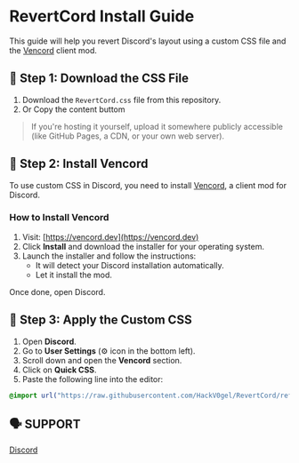 # RevertCord Install Guide

This guide will help you revert Discord's layout using a custom CSS file and the [Vencord](https://vencord.dev) client mod.

## 📁 Step 1: Download the CSS File

1. Download the `RevertCord.css` file from this repository.
2. Or Copy the content buttom

> If you're hosting it yourself, upload it somewhere publicly accessible (like GitHub Pages, a CDN, or your own web server).

## 🔧 Step 2: Install Vencord

To use custom CSS in Discord, you need to install [Vencord](https://vencord.dev), a client mod for Discord.

### How to Install Vencord

1. Visit: [https://vencord.dev](https://vencord.dev)
2. Click **Install** and download the installer for your operating system.
3. Launch the installer and follow the instructions:
   - It will detect your Discord installation automatically.
   - Let it install the mod.

Once done, open Discord.

## 🎨 Step 3: Apply the Custom CSS

1. Open **Discord**.
2. Go to **User Settings** (⚙️ icon in the bottom left).
3. Scroll down and open the **Vencord** section.
4. Click on **Quick CSS**.
5. Paste the following line into the editor:

````css
@import url("https://raw.githubusercontent.com/HackV0gel/RevertCord/refs/heads/main/RevertCord.css");
````

## 🗣 SUPPORT
[Discord](https://discord.gg/purpur)
